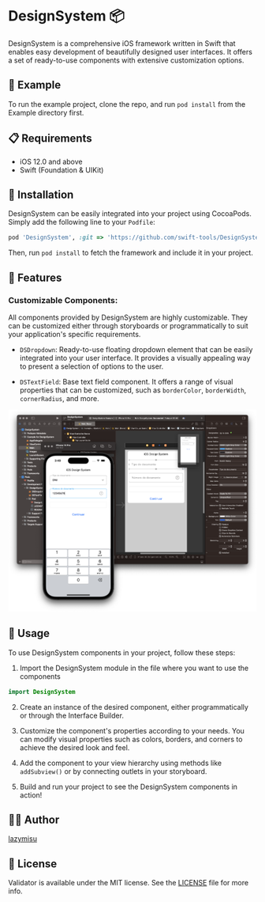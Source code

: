 # DesignSystem 📦

DesignSystem is a comprehensive iOS framework written in Swift that enables easy development of beautifully designed user interfaces. It offers a set of ready-to-use components with extensive customization options.

## 🌟 Example

To run the example project, clone the repo, and run `pod install` from the Example directory first.

## 📋 Requirements

- iOS 12.0 and above
- Swift (Foundation & UIKit)

## 🚀 Installation

DesignSystem can be easily integrated into your project using CocoaPods. Simply add the following line to your `Podfile`:

```ruby
pod 'DesignSystem', :git => 'https://github.com/swift-tools/DesignSystem.git'
```

Then, run `pod install` to fetch the framework and include it in your project.

## 🎨 Features

### Customizable Components:

All components provided by DesignSystem are highly customizable. They can be customized either through storyboards or programmatically to suit your application's specific requirements.

- `DSDropdown`: Ready-to-use floating dropdown element that can be easily integrated into your user interface. It provides a visually appealing way to present a selection of options to the user.

- `DSTextField`: Base text field component. It offers a range of visual properties that can be customized, such as `borderColor`, `borderWidth`, `cornerRadius`, and more.

![Xcode storyboard](DesignSystem/Assets/xcode-storyboard.png)

## 📖 Usage

To use DesignSystem components in your project, follow these steps:

1. Import the DesignSystem module in the file where you want to use the components

```swift
import DesignSystem
```

2. Create an instance of the desired component, either programmatically or through the Interface Builder.

3. Customize the component's properties according to your needs. You can modify visual properties such as colors, borders, and corners to achieve the desired look and feel.

4. Add the component to your view hierarchy using methods like `addSubview()` or by connecting outlets in your storyboard.

5. Build and run your project to see the DesignSystem components in action!

## 👨‍💻 Author

[lazymisu](https://github.com/lazymisu)

## 📝 License

Validator is available under the MIT license. See the [LICENSE](https://github.com/swift-tools/DesignSystem/blob/main/LICENSE) file for more info.
